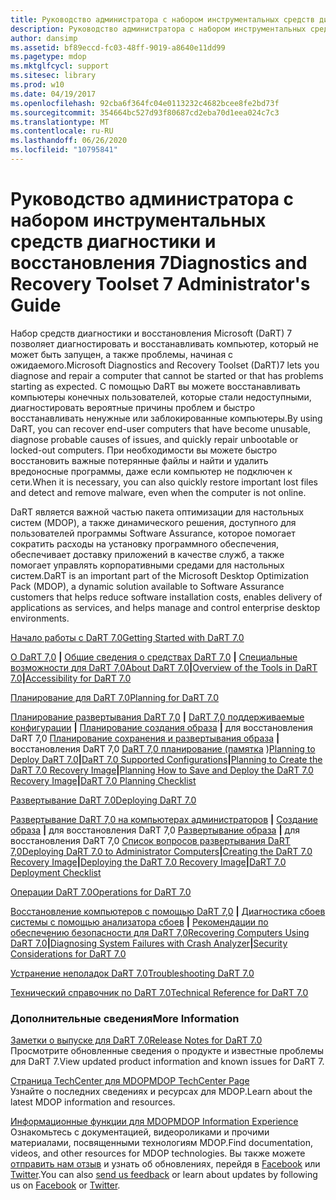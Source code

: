 ```yaml
---
title: Руководство администратора с набором инструментальных средств диагностики и восстановления 7
description: Руководство администратора с набором инструментальных средств диагностики и восстановления 7
author: dansimp
ms.assetid: bf89eccd-fc03-48ff-9019-a8640e11dd99
ms.pagetype: mdop
ms.mktglfcycl: support
ms.sitesec: library
ms.prod: w10
ms.date: 04/19/2017
ms.openlocfilehash: 92cba6f364fc04e0113232c4682bcee8fe2bd73f
ms.sourcegitcommit: 354664bc527d93f80687cd2eba70d1eea024c7c3
ms.translationtype: MT
ms.contentlocale: ru-RU
ms.lasthandoff: 06/26/2020
ms.locfileid: "10795841"
---
```

# <span data-ttu-id="7bfab-103">Руководство администратора с набором инструментальных средств диагностики и восстановления 7</span><span class="sxs-lookup"><span data-stu-id="7bfab-103">Diagnostics and Recovery Toolset 7 Administrator's Guide</span></span>


<span data-ttu-id="7bfab-104">Набор средств диагностики и восстановления Microsoft (DaRT) 7 позволяет диагностировать и восстанавливать компьютер, который не может быть запущен, а также проблемы, начиная с ожидаемого.</span><span class="sxs-lookup"><span data-stu-id="7bfab-104">Microsoft Diagnostics and Recovery Toolset (DaRT)7 lets you diagnose and repair a computer that cannot be started or that has problems starting as expected.</span></span> <span data-ttu-id="7bfab-105">С помощью DaRT вы можете восстанавливать компьютеры конечных пользователей, которые стали недоступными, диагностировать вероятные причины проблем и быстро восстанавливать ненужные или заблокированные компьютеры.</span><span class="sxs-lookup"><span data-stu-id="7bfab-105">By using DaRT, you can recover end-user computers that have become unusable, diagnose probable causes of issues, and quickly repair unbootable or locked-out computers.</span></span> <span data-ttu-id="7bfab-106">При необходимости вы можете быстро восстановить важные потерянные файлы и найти и удалить вредоносные программы, даже если компьютер не подключен к сети.</span><span class="sxs-lookup"><span data-stu-id="7bfab-106">When it is necessary, you can also quickly restore important lost files and detect and remove malware, even when the computer is not online.</span></span>

<span data-ttu-id="7bfab-107">DaRT является важной частью пакета оптимизации для настольных систем (MDOP), а также динамического решения, доступного для пользователей программы Software Assurance, которое помогает сократить расходы на установку программного обеспечения, обеспечивает доставку приложений в качестве служб, а также помогает управлять корпоративными средами для настольных систем.</span><span class="sxs-lookup"><span data-stu-id="7bfab-107">DaRT is an important part of the Microsoft Desktop Optimization Pack (MDOP), a dynamic solution available to Software Assurance customers that helps reduce software installation costs, enables delivery of applications as services, and helps manage and control enterprise desktop environments.</span></span>

<a href="" id="getting-started-with-dart-7-0"></a>[<span data-ttu-id="7bfab-108">Начало работы с DaRT 7.0</span><span class="sxs-lookup"><span data-stu-id="7bfab-108">Getting Started with DaRT 7.0</span></span>](getting-started-with-dart-70-new-ia.md)  

<span data-ttu-id="7bfab-109">[О DaRT 7,0](about-dart-70-new-ia.md) **|** [Общие сведения о средствах DaRT 7,0](overview-of-the-tools-in-dart-70-new-ia.md) **|** [Специальные возможности для DaRT 7,0](accessibility-for-dart-70.md)</span><span class="sxs-lookup"><span data-stu-id="7bfab-109">[About DaRT 7.0](about-dart-70-new-ia.md)**|**[Overview of the Tools in DaRT 7.0](overview-of-the-tools-in-dart-70-new-ia.md)**|**[Accessibility for DaRT 7.0](accessibility-for-dart-70.md)</span></span>

<a href="" id="planning-for-dart-7-0"></a>[<span data-ttu-id="7bfab-110">Планирование для DaRT 7.0</span><span class="sxs-lookup"><span data-stu-id="7bfab-110">Planning for DaRT 7.0</span></span>](planning-for-dart-70-new-ia.md)  

<span data-ttu-id="7bfab-111">[Планирование развертывания DaRT 7,0](planning-to-deploy-dart-70.md) **|** [DaRT 7,0 поддерживаемые конфигурации](dart-70-supported-configurations-dart-7.md) **|** [Планирование создания образа](planning-to-create-the-dart-70-recovery-image.md) **|** для восстановления DaRT 7,0 [Планирование сохранения и развертывания образа](planning-how-to-save-and-deploy-the-dart-70-recovery-image.md) **|** восстановления DaRT 7,0 [DaRT 7,0 планирование (памятка](dart-70-planning-checklist-dart-7.md) )</span><span class="sxs-lookup"><span data-stu-id="7bfab-111">[Planning to Deploy DaRT 7.0](planning-to-deploy-dart-70.md)**|**[DaRT 7.0 Supported Configurations](dart-70-supported-configurations-dart-7.md)**|**[Planning to Create the DaRT 7.0 Recovery Image](planning-to-create-the-dart-70-recovery-image.md)**|**[Planning How to Save and Deploy the DaRT 7.0 Recovery Image](planning-how-to-save-and-deploy-the-dart-70-recovery-image.md)**|**[DaRT 7.0 Planning Checklist](dart-70-planning-checklist-dart-7.md)</span></span>

<a href="" id="deploying-dart-7-0"></a>[<span data-ttu-id="7bfab-112">Развертывание DaRT 7.0</span><span class="sxs-lookup"><span data-stu-id="7bfab-112">Deploying DaRT 7.0</span></span>](deploying-dart-70-new-ia.md)  

<span data-ttu-id="7bfab-113">[Развертывание DaRT 7,0 на компьютерах администраторов](deploying-dart-70-to-administrator-computers-dart-7.md) **|** [Создание образа](creating-the-dart-70-recovery-image-dart-7.md) **|** для восстановления DaRT 7,0 [Развертывание образа](deploying-the-dart-70-recovery-image-dart-7.md) **|** для восстановления DaRT 7,0 [Список вопросов развертывания DaRT 7,0](dart-70-deployment-checklist-dart-7.md)</span><span class="sxs-lookup"><span data-stu-id="7bfab-113">[Deploying DaRT 7.0 to Administrator Computers](deploying-dart-70-to-administrator-computers-dart-7.md)**|**[Creating the DaRT 7.0 Recovery Image](creating-the-dart-70-recovery-image-dart-7.md)**|**[Deploying the DaRT 7.0 Recovery Image](deploying-the-dart-70-recovery-image-dart-7.md)**|**[DaRT 7.0 Deployment Checklist](dart-70-deployment-checklist-dart-7.md)</span></span>

<a href="" id="operations-for-dart-7-0"></a>[<span data-ttu-id="7bfab-114">Операции DaRT 7.0</span><span class="sxs-lookup"><span data-stu-id="7bfab-114">Operations for DaRT 7.0</span></span>](operations-for-dart-70-new-ia.md)  

<span data-ttu-id="7bfab-115">[Восстановление компьютеров с помощью DaRT 7,0](recovering-computers-using-dart-70-dart-7.md) **|** [Диагностика сбоев системы с помощью анализатора сбоев](diagnosing-system-failures-with-crash-analyzer--dart-7.md) **|** [Рекомендации по обеспечению безопасности для DaRT 7,0](security-considerations-for-dart-70-dart-7.md)</span><span class="sxs-lookup"><span data-stu-id="7bfab-115">[Recovering Computers Using DaRT 7.0](recovering-computers-using-dart-70-dart-7.md)**|**[Diagnosing System Failures with Crash Analyzer](diagnosing-system-failures-with-crash-analyzer--dart-7.md)**|**[Security Considerations for DaRT 7.0](security-considerations-for-dart-70-dart-7.md)</span></span>

<a href="" id="troubleshooting-dart-7-0"></a>[<span data-ttu-id="7bfab-116">Устранение неполадок DaRT 7.0</span><span class="sxs-lookup"><span data-stu-id="7bfab-116">Troubleshooting DaRT 7.0</span></span>](troubleshooting-dart-70-new-ia.md)  

<a href="" id="technical-reference-for-dart-7-0"></a>[<span data-ttu-id="7bfab-117">Технический справочник по DaRT 7.0</span><span class="sxs-lookup"><span data-stu-id="7bfab-117">Technical Reference for DaRT 7.0</span></span>](technical-reference-for-dart-70-new-ia.md)  

### <span data-ttu-id="7bfab-118">Дополнительные сведения</span><span class="sxs-lookup"><span data-stu-id="7bfab-118">More Information</span></span>

<a href="" id="release-notes-for-dart-7-0"></a>[<span data-ttu-id="7bfab-119">Заметки о выпуске для DaRT 7.0</span><span class="sxs-lookup"><span data-stu-id="7bfab-119">Release Notes for DaRT 7.0</span></span>](release-notes-for-dart-70-new-ia.md)  
<span data-ttu-id="7bfab-120">Просмотрите обновленные сведения о продукте и известные проблемы для DaRT 7.</span><span class="sxs-lookup"><span data-stu-id="7bfab-120">View updated product information and known issues for DaRT 7.</span></span>

<a href="" id="mdop-techcenter-page"></a>[<span data-ttu-id="7bfab-121">Страница TechCenter для MDOP</span><span class="sxs-lookup"><span data-stu-id="7bfab-121">MDOP TechCenter Page</span></span>](https://go.microsoft.com/fwlink/p/?LinkId=225286)  
<span data-ttu-id="7bfab-122">Узнайте о последних сведениях и ресурсах для MDOP.</span><span class="sxs-lookup"><span data-stu-id="7bfab-122">Learn about the latest MDOP information and resources.</span></span>

<a href="" id="mdop-information-experience"></a>[<span data-ttu-id="7bfab-123">Информационные функции для MDOP</span><span class="sxs-lookup"><span data-stu-id="7bfab-123">MDOP Information Experience</span></span>](https://go.microsoft.com/fwlink/p/?LinkId=236032)  
<span data-ttu-id="7bfab-124">Ознакомьтесь с документацией, видеороликами и прочими материалами, посвященными технологиям MDOP.</span><span class="sxs-lookup"><span data-stu-id="7bfab-124">Find documentation, videos, and other resources for MDOP technologies.</span></span> <span data-ttu-id="7bfab-125">Вы также можете [отправить нам отзыв](mailto:MDOPDocs@microsoft.com) и узнать об обновлениях, перейдя в [Facebook](https://go.microsoft.com/fwlink/p/?LinkId=242445) или [Twitter](https://go.microsoft.com/fwlink/p/?LinkId=242447).</span><span class="sxs-lookup"><span data-stu-id="7bfab-125">You can also [send us feedback](mailto:MDOPDocs@microsoft.com) or learn about updates by following us on [Facebook](https://go.microsoft.com/fwlink/p/?LinkId=242445) or [Twitter](https://go.microsoft.com/fwlink/p/?LinkId=242447).</span></span>

 

 





